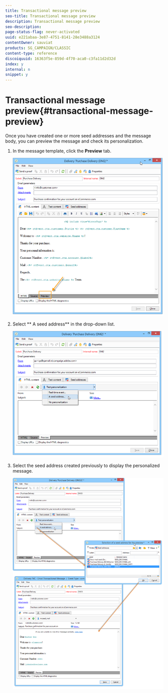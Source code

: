 ```yaml
---
title: Transactional message preview
seo-title: Transactional message preview
description: Transactional message preview
seo-description: 
page-status-flag: never-activated
uuid: e221abaa-3e87-4751-8141-28e3488a3124
contentOwner: sauviat
products: SG_CAMPAIGN/CLASSIC
content-type: reference
discoiquuid: 16363f5e-859d-4f70-aca0-c3fa11d2d32d
index: y
internal: n
snippet: y
---
```


# Transactional message preview{#transactional-message-preview}

Once you have created one or more seed addresses and the message body, you can preview the message and check its personalization.

1. In the message template, click the **Preview** tab.

   ![](assets/messagecenter_preview_001.png)

1. Select ** A seed address** in the drop-down list.

   ![](assets/messagecenter_preview_002.png)

1. Select the seed address created previously to display the personalized message.

   ![](assets/messagecenter_create_seedaddr_009.png)

